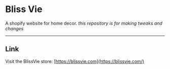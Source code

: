 # Bliss Vie

A shopify website for home decor.
*this repository is for making tweaks and changes*

---

## Link

Visit the BlissVie store: [https://blissvie.com](https://blissvie.com/)

